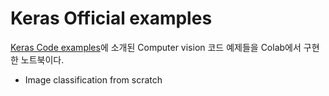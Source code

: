 # Keras Official examples

[Keras Code examples](https://keras.io/examples/)에 소개된 Computer vision 코드 예제들을 Colab에서 구현한 노트북이다.

- Image classification from scratch